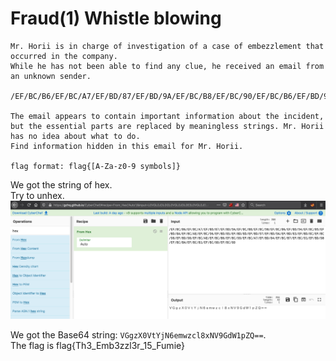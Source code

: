 # Fraud(1) Whistle blowing
  
```
Mr. Horii is in charge of investigation of a case of embezzlement that occurred in the company.
While he has not been able to find any clue, he received an email from an unknown sender.

/EF/BC/B6/EF/BC/A7/EF/BD/87/EF/BD/9A/EF/BC/B8/EF/BC/90/EF/BC/B6/EF/BD/94/EF/BC/B9/EF/BD/8A/EF/BC/AE/EF/BC/96/EF/BD/85/EF/BD/8D/EF/BD/97/EF/BD/9A/EF/BD/83/EF/BD/8C/EF/BC/98/EF/BD/98/EF/BC/AE/EF/BC/B6/EF/BC/99/EF/BC/A7/EF/BD/84/EF/BC/B7/EF/BC/91/EF/BD/90/EF/BC/BA/EF/BC/B1/EF/BC/9D/EF/BC/9D

The email appears to contain important information about the incident, but the essential parts are replaced by meaningless strings. Mr. Horii has no idea about what to do.
Find information hidden in this email for Mr. Horii.

flag format: flag{[A-Za-z0-9 symbols]}
```
  
We got the string of hex.  
Try to unhex.  
![unhex](unhex.png)

We got the Base64 string: `VGgzX0VtYjN6emwzcl8xNV9GdW1pZQ==`.  
The flag is flag{Th3_Emb3zzl3r_15_Fumie}
